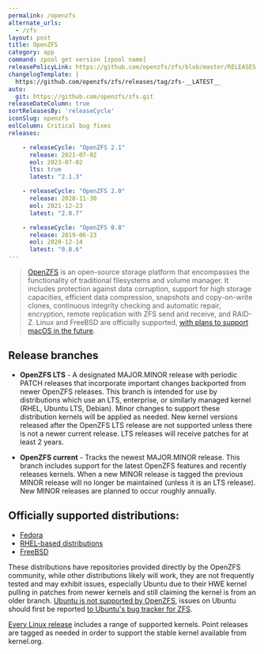 ```yaml
---
permalink: /openzfs
alternate_urls:
  - /zfs
layout: post
title: OpenZFS
category: app
command: zpool get version [zpool name]
releasePolicyLink: https://github.com/openzfs/zfs/blob/master/RELEASES.md
changelogTemplate: |
  https://github.com/openzfs/zfs/releases/tag/zfs-__LATEST__
auto:
  git: https://github.com/openzfs/zfs.git
releaseDateColumn: true
sortReleasesBy: 'releaseCycle'
iconSlug: openzfs
eolColumn: Critical bug fixes
releases:

    - releaseCycle: "OpenZFS 2.1"
      release: 2021-07-02
      eol: 2023-07-02
      lts: true
      latest: "2.1.3"

    - releaseCycle: "OpenZFS 2.0"
      release: 2020-11-30
      eol: 2021-12-23
      latest: "2.0.7"

    - releaseCycle: "OpenZFS 0.8"
      release: 2019-06-23
      eol: 2020-12-14
      latest: "0.8.6"
---
```


> [OpenZFS](https://openzfs.github.io/openzfs-docs/) is an open-source storage platform that encompasses the functionality of traditional filesystems and volume manager. It includes protection against data corruption, support for high storage capacities, efficient data compression, snapshots and copy-on-write clones, continuous integrity checking and automatic repair, encryption, remote replication with ZFS send and receive, and RAID-Z. Linux and FreeBSD are officially supported, [with plans to support macOS in the future](https://github.com/openzfs/zfs/pull/12110).  

## Release branches

- **OpenZFS LTS** - A designated MAJOR.MINOR release with periodic PATCH releases that incorporate important changes backported from newer OpenZFS releases. This branch is intended for use by distributions which use an LTS, enterprise, or similarly managed kernel (RHEL, Ubuntu LTS, Debian). Minor changes to support these distribution kernels will be applied as needed. New kernel versions released after the OpenZFS LTS release are not supported unless there is not a newer current release. LTS releases will receive patches for at least 2 years. 

- **OpenZFS current** - Tracks the newest MAJOR.MINOR release. This branch includes support for the latest OpenZFS features and recently releases kernels. When a new MINOR release is tagged the previous MINOR release will no longer be maintained (unless it is an LTS release). New MINOR releases are planned to occur roughly annually.

## Officially supported distributions: 

- [Fedora](https://openzfs.github.io/openzfs-docs/Getting%20Started/Fedora/index.html)
- [RHEL-based distributions](https://openzfs.github.io/openzfs-docs/Getting%20Started/RHEL-based%20distro/index.html)
- [FreeBSD](https://openzfs.github.io/openzfs-docs/Getting%20Started/FreeBSD.html)

These distributions have repositories provided directly by the OpenZFS community, while other distributions likely will work, they are not frequently tested and may exhibit issues, especially Ubuntu due to their HWE kernel pulling in patches from newer kernels and still claiming the kernel is from an older branch. [Ubuntu is not supported by OpenZFS](https://github.com/openzfs/zfs/issues/10333), issues on Ubuntu should first be reported [to Ubuntu's bug tracker for ZFS](https://bugs.launchpad.net/ubuntu/+source/zfs-linux).

[Every Linux release][zol] includes a range of supported kernels. Point releases are tagged as needed in order to support the stable kernel available from kernel.org.

[zol]: https://zfsonlinux.org/ "ZFS On Linux"
